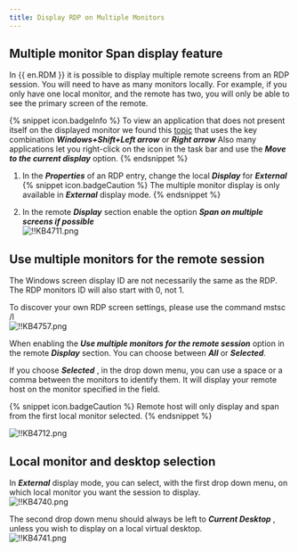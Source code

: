 ```yaml
---
title: Display RDP on Multiple Monitors
---
```

## Multiple monitor Span display feature

In {{ en.RDM }} it is possible to display multiple remote screens from an RDP session.
You will need to have as many monitors locally. For example, if you only have one local monitor, and the remote has two, you will only be able to see the primary screen of the remote.

{% snippet icon.badgeInfo %}
To view an application that does not present itself on the displayed monitor we found this [topic](https://superuser.com/questions/53585/how-to-move-windows-that-open-up-offscreen) that uses the key combination ***Windows+Shift+Left arrow*** or ***Right arrow*** Also many applications let you right-click on the icon in the task bar and use the ***Move to the current display*** option.
{% endsnippet %}

1. In the ***Properties*** of an RDP entry, change the local ***Display*** for ***External***  
{% snippet icon.badgeCaution %}
The multiple monitor display is only available in ***External*** display mode.
{% endsnippet %}  

2. In the remote ***Display*** section enable the option ***Span on multiple screens if possible***  
![!!KB4711.png](/img/en/kb/KB4711.png)

## Use multiple monitors for the remote session

The Windows screen display ID are not necessarily the same as the RDP. The RDP monitors ID will also start with 0, not 1.

To discover your own RDP screen settings, please use the command mstsc /l  
![!!KB4757.png](/img/en/kb/KB4757.png)  

When enabling the ***Use multiple monitors for the remote session*** option in the remote ***Display*** section. You can choose between ***All*** or ***Selected***.  

If you choose ***Selected*** , in the drop down menu, you can use a space or a comma between the monitors to identify them. It will display your remote host on the monitor specified in the field.

{% snippet icon.badgeCaution %}
Remote host will only display and span from the first local monitor selected.
{% endsnippet %}

![!!KB4712.png](/img/en/kb/KB4712.png)

## Local monitor and desktop selection

In ***External*** display mode, you can select, with the first drop down menu, on which local monitor you want the session to display.  
![!!KB4740.png](/img/en/kb/KB4740.png)  

The second drop down menu should always be left to ***Current Desktop*** , unless you wish to display on a local virtual desktop.  
![!!KB4741.png](/img/en/kb/KB4741.png)
